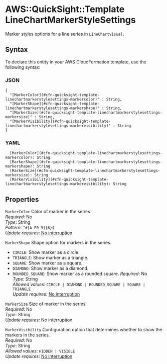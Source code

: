 # AWS::QuickSight::Template LineChartMarkerStyleSettings<a name="aws-properties-quicksight-template-linechartmarkerstylesettings"></a>

Marker styles options for a line series in `LineChartVisual`\.

## Syntax<a name="aws-properties-quicksight-template-linechartmarkerstylesettings-syntax"></a>

To declare this entity in your AWS CloudFormation template, use the following syntax:

### JSON<a name="aws-properties-quicksight-template-linechartmarkerstylesettings-syntax.json"></a>

```
{
  "[MarkerColor](#cfn-quicksight-template-linechartmarkerstylesettings-markercolor)" : String,
  "[MarkerShape](#cfn-quicksight-template-linechartmarkerstylesettings-markershape)" : String,
  "[MarkerSize](#cfn-quicksight-template-linechartmarkerstylesettings-markersize)" : String,
  "[MarkerVisibility](#cfn-quicksight-template-linechartmarkerstylesettings-markervisibility)" : String
}
```

### YAML<a name="aws-properties-quicksight-template-linechartmarkerstylesettings-syntax.yaml"></a>

```
  [MarkerColor](#cfn-quicksight-template-linechartmarkerstylesettings-markercolor): String
  [MarkerShape](#cfn-quicksight-template-linechartmarkerstylesettings-markershape): String
  [MarkerSize](#cfn-quicksight-template-linechartmarkerstylesettings-markersize): String
  [MarkerVisibility](#cfn-quicksight-template-linechartmarkerstylesettings-markervisibility): String
```

## Properties<a name="aws-properties-quicksight-template-linechartmarkerstylesettings-properties"></a>

`MarkerColor`  <a name="cfn-quicksight-template-linechartmarkerstylesettings-markercolor"></a>
Color of marker in the series\.  
*Required*: No  
*Type*: String  
*Pattern*: `^#[A-F0-9]{6}$`  
*Update requires*: [No interruption](https://docs.aws.amazon.com/AWSCloudFormation/latest/UserGuide/using-cfn-updating-stacks-update-behaviors.html#update-no-interrupt)

`MarkerShape`  <a name="cfn-quicksight-template-linechartmarkerstylesettings-markershape"></a>
Shape option for markers in the series\.  
+  `CIRCLE`: Show marker as a circle\.
+  `TRIANGLE`: Show marker as a triangle\.
+  `SQUARE`: Show marker as a square\.
+  `DIAMOND`: Show marker as a diamond\.
+  `ROUNDED_SQUARE`: Show marker as a rounded square\.
*Required*: No  
*Type*: String  
*Allowed values*: `CIRCLE | DIAMOND | ROUNDED_SQUARE | SQUARE | TRIANGLE`  
*Update requires*: [No interruption](https://docs.aws.amazon.com/AWSCloudFormation/latest/UserGuide/using-cfn-updating-stacks-update-behaviors.html#update-no-interrupt)

`MarkerSize`  <a name="cfn-quicksight-template-linechartmarkerstylesettings-markersize"></a>
Size of marker in the series\.  
*Required*: No  
*Type*: String  
*Update requires*: [No interruption](https://docs.aws.amazon.com/AWSCloudFormation/latest/UserGuide/using-cfn-updating-stacks-update-behaviors.html#update-no-interrupt)

`MarkerVisibility`  <a name="cfn-quicksight-template-linechartmarkerstylesettings-markervisibility"></a>
Configuration option that determines whether to show the markers in the series\.  
*Required*: No  
*Type*: String  
*Allowed values*: `HIDDEN | VISIBLE`  
*Update requires*: [No interruption](https://docs.aws.amazon.com/AWSCloudFormation/latest/UserGuide/using-cfn-updating-stacks-update-behaviors.html#update-no-interrupt)